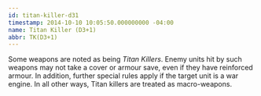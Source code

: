 ```yaml
---
id: titan-killer-d31
timestamp: 2014-10-10 10:05:50.000000000 -04:00
name: Titan Killer (D3+1)
abbr: TK(D3+1)
---
```

<p>Some weapons are noted as being <em>Titan Killers</em>. Enemy units hit&nbsp;by such weapons may not take a cover or armour save, even if&nbsp;they have reinforced armour. In addition, further special rules&nbsp;apply if the target unit is a war engine. In all other ways,&nbsp;Titan killers are treated as macro-weapons.</p>